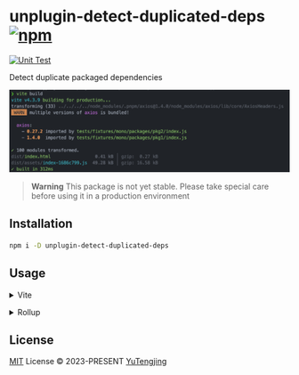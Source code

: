 # unplugin-detect-duplicated-deps [![npm](https://img.shields.io/npm/v/unplugin-detect-duplicated-deps.svg)](https://npmjs.com/package/unplugin-detect-duplicated-deps)

[![Unit Test](https://github.com/tjx666/unplugin-detect-duplicated-deps/actions/workflows/unit-test.yml/badge.svg)](https://github.com/tjx666/unplugin-detect-duplicated-deps/actions/workflows/unit-test.yml)

Detect duplicate packaged dependencies

![effect](docs/effect.png)

> **Warning**
> This package is not yet stable. Please take special care before using it in a production environment

## Installation

```bash
npm i -D unplugin-detect-duplicated-deps
```

## Usage

<details>
<summary>Vite</summary><br>

```ts
// vite.config.ts
import UnpluginDetectDuplicatedDeps from 'unplugin-detect-duplicated-deps/vite';

export default defineConfig({
  plugins: [UnpluginDetectDuplicatedDeps()],
});
```

<br></details>

<details>
<summary>Rollup</summary><br>

```ts
// rollup.config.js
import UnpluginDetectDuplicatedDeps from 'unplugin-detect-duplicated-deps/rollup';

export default {
  plugins: [UnpluginDetectDuplicatedDeps()],
};
```

<br></details>

## License

[MIT](./LICENSE) License © 2023-PRESENT [YuTengjing](https://github.com/tjx666)
